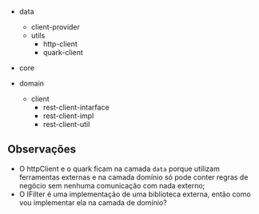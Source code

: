 -   data

    -   client-provider
    -   utils
        -   http-client
        -   quark-client

-   core

-   domain

    -   client
        -   rest-client-intarface
        -   rest-client-impl
        -   rest-client-util

## Observações

-   O httpClient e o quark ficam na camada `data` porque utilizam ferramentas externas e na camada domínio só pode conter
    regras de negócio sem nenhuma comunicação com nada externo;
-   O IFilter é uma implementação de uma biblioteca externa, então como vou implementar ela na camada de domínio?
